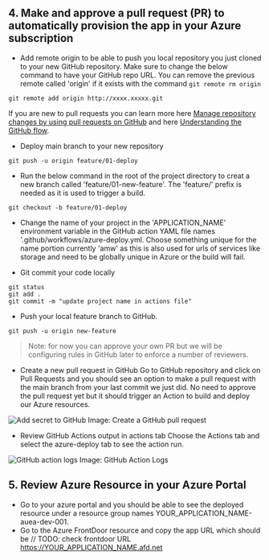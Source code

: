
## 4. Make and approve a pull request (PR) to automatically provision the app in your Azure subscription

- Add remote origin to be able to push you local repository you just cloned to your new GitHub repository. Make sure to change the below command to have your GitHub repo URL. You can remove the previous remote called 'origin' if it exists with the command ```git remote rm origin```

```
git remote add origin http://xxxx.xxxxx.git
```

If you are new to pull requests you can learn more here [Manage repository changes by using pull requests on GitHub](https://docs.microsoft.com/en-us/learn/modules/manage-changes-pull-requests-github/) and here [Understanding the GitHub flow](https://guides.github.com/introduction/flow/). 

- Deploy main branch to your new repository

```
git push -u origin feature/01-deploy
```

- Run the below command in the root of the project directory to creat a new branch called 'feature/01-new-feature'. The 'feature/' prefix is needed as it is used to trigger a build.

```
git checkout -b feature/01-deploy
```

- Change the name of your project in the 'APPLICATION_NAME' environment variable in the GitHub action YAML file names '.github/workflows/azure-deploy.yml. Choose something unique for the name portion currently 'amw' as this is also used for urls of services like storage and need to be globally unique in Azure or the build will fail.

- Git commit your code locally
```
git status
git add .
git commit -m "update project name in actions file"
```

- Push your local feature branch to GitHub.
```
git push -u origin new-feature
```

> Note: for now you can approve your own PR but we will be configuring rules in GitHub later to enforce a number of reviewers.

- Create a new pull request in GitHub
Go to GitHub repository and click on Pull Requests and you should see an option to make a pull request with the main branch from your last commit we just did. No need to approve the pull request yet but it should trigger an Action to build and deploy our Azure resources.

![Add secret to GitHub](./images/create-pull-request.png)
Image: Create a GitHub pull request

- Review GitHub Actions output in actions tab
Choose the Actions tab and select the azure-deploy tab to see the action run.

![GitHub action logs](./images/github-action-logs.png)
Image: GitHub Action Logs

## 5. Review Azure Resource in your Azure Portal
- Go to your azure portal and you should be able to see the deployed resource under a resource group names YOUR_APPLICATION_NAME-auea-dev-001.
- Go to the Azure FrontDoor resource and copy the app URL which should be
// TODO: check frontdoor URL
https://YOUR_APPLICATION_NAME.afd.net

